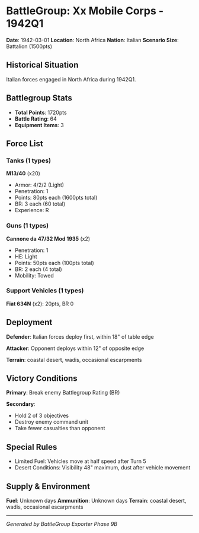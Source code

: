 # BattleGroup: Xx Mobile Corps - 1942Q1

**Date**: 1942-03-01
**Location**: North Africa
**Nation**: Italian
**Scenario Size**: Battalion (1500pts)

## Historical Situation

Italian forces engaged in North Africa during 1942Q1.

## Battlegroup Stats

- **Total Points**: 1720pts
- **Battle Rating**: 64
- **Equipment Items**: 3

## Force List

### Tanks (1 types)

**M13/40** (x20)
- Armor: 4/2/2 (Light)
- Penetration: 1
- Points: 80pts each (1600pts total)
- BR: 3 each (60 total)
- Experience: R

### Guns (1 types)

**Cannone da 47/32 Mod 1935** (x2)
- Penetration: 1
- HE: Light
- Points: 50pts each (100pts total)
- BR: 2 each (4 total)
- Mobility: Towed

### Support Vehicles (1 types)

**Fiat 634N** (x2): 20pts, BR 0

## Deployment

**Defender**: Italian forces deploy first, within 18" of table edge

**Attacker**: Opponent deploys within 12" of opposite edge

**Terrain**: coastal desert, wadis, occasional escarpments

## Victory Conditions

**Primary**: Break enemy Battlegroup Rating (BR)

**Secondary**:
- Hold 2 of 3 objectives
- Destroy enemy command unit
- Take fewer casualties than opponent

## Special Rules

- Limited Fuel: Vehicles move at half speed after Turn 5
- Desert Conditions: Visibility 48" maximum, dust after vehicle movement

## Supply & Environment

**Fuel**: Unknown days
**Ammunition**: Unknown days
**Terrain**: coastal desert, wadis, occasional escarpments

---

*Generated by BattleGroup Exporter Phase 9B*
